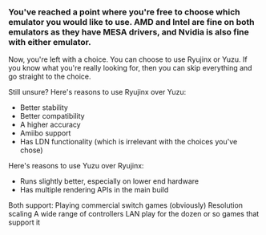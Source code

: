 ### You've reached a point where you're free to choose which emulator you would like to use. AMD and Intel are fine on both emulators as they have MESA drivers, and Nvidia is also fine with either emulator.

Now, you're left with a choice. You can choose to use Ryujinx or Yuzu. If you know what you're really looking for, then you can skip everything and go straight to the choice.

Still unsure? Here's reasons to use Ryujinx over Yuzu:
- Better stability
- Better compatibility
- A higher accuracy
- Amiibo support
- Has LDN functionality (which is irrelevant with the choices you've chose)

Here's reasons to use Yuzu over Ryujinx: 
- Runs slightly better, especially on lower end hardware
- Has multiple rendering APIs in the main build

Both support:
Playing commercial switch games (obviously)
Resolution scaling
A wide range of controllers
LAN play for the dozen or so games that support it
